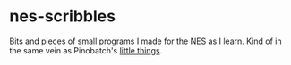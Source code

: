 # nes-scribbles
 Bits and pieces of small programs I made for the NES as I learn. Kind of in the same vein as Pinobatch's [little things](https://github.com/pinobatch/little-things-nes).
